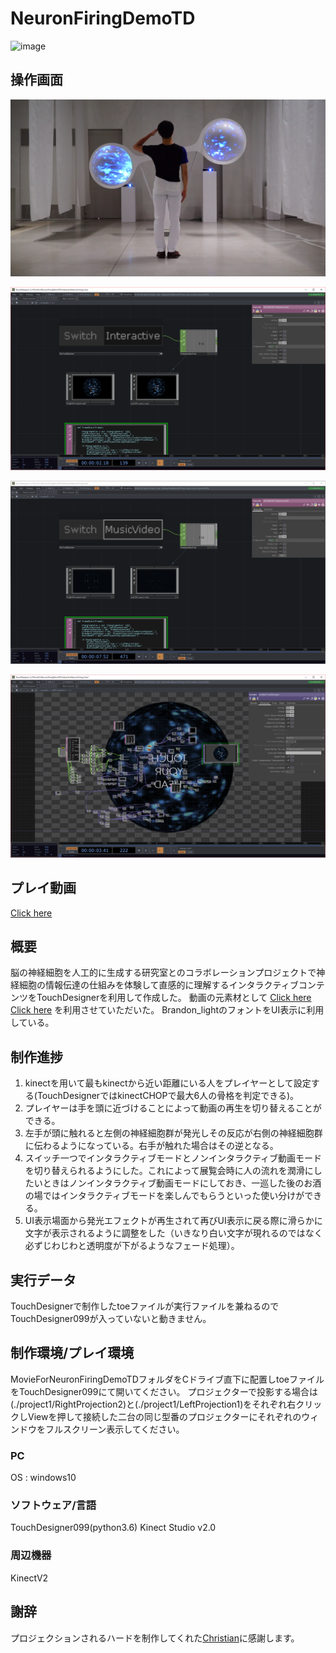 # NeuronFiringDemoTD

![image](./ForReadme/DSC04860.png)

## 操作画面

![image](./ForReadme/sc0.png)

![image](./ForReadme/sc1.png)

![image](./ForReadme/sc2.png)

![image](./ForReadme/sc3.png)

## プレイ動画
[Click here](https://vimeo.com/235548118)

## 概要
脳の神経細胞を人工的に生成する研究室とのコラボレーションプロジェクトで神経細胞の情報伝達の仕組みを体験して直感的に理解するインタラクティブコンテンツをTouchDesignerを利用して作成した。
動画の元素材として
[Click here](https://www.youtube.com/watch?v=yy994HpFudc)
[Click here](https://www.youtube.com/watch?v=il5KvMfKLq0)
を利用させていただいた。
Brandon_lightのフォントをUI表示に利用している。

## 制作進捗
1. kinectを用いて最もkinectから近い距離にいる人をプレイヤーとして設定する(TouchDesignerではkinectCHOPで最大6人の骨格を判定できる)。
2. プレイヤーは手を頭に近づけることによって動画の再生を切り替えることができる。
3. 左手が頭に触れると左側の神経細胞群が発光しその反応が右側の神経細胞群に伝わるようになっている。右手が触れた場合はその逆となる。
4. スイッチ一つでインタラクティブモードとノンインタラクティブ動画モードを切り替えられるようにした。これによって展覧会時に人の流れを潤滑にしたいときはノンインタラクティブ動画モードにしておき、一巡した後のお酒の場ではインタラクティブモードを楽しんでもらうといった使い分けができる。
5. UI表示場面から発光エフェクトが再生されて再びUI表示に戻る際に滑らかに文字が表示されるように調整をした（いきなり白い文字が現れるのではなく必ずじわじわと透明度が下がるようなフェード処理）。

## 実行データ
TouchDesignerで制作したtoeファイルが実行ファイルを兼ねるのでTouchDesigner099が入っていないと動きません。

## 制作環境/プレイ環境
MovieForNeuronFiringDemoTDフォルダをCドライブ直下に配置しtoeファイルをTouchDesigner099にて開いてください。
プロジェクターで投影する場合は(./project1/RightProjection2)と(./project1/LeftProjection1)をそれぞれ右クリックしViewを押して接続した二台の同じ型番のプロジェクターにそれぞれのウィンドウをフルスクリーン表示してください。

### PC

OS : windows10

### ソフトウェア/言語

TouchDesigner099(python3.6)
Kinect Studio v2.0

### 周辺機器

KinectV2

## 謝辞
プロジェクションされるハードを制作してくれた[Christian](https://www.christianfelsner.com/)に感謝します。
